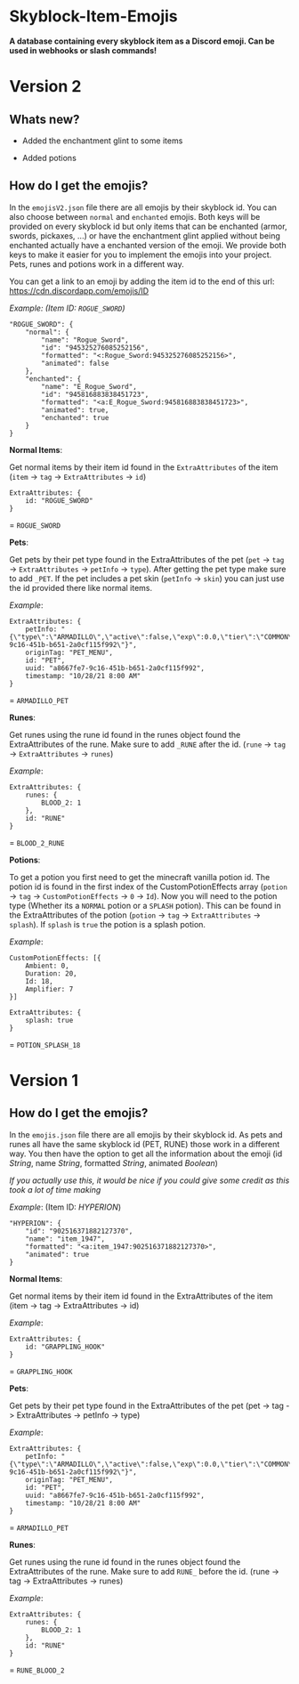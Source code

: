 # Skyblock-Item-Emojis

**A database containing every skyblock item as a Discord emoji.
Can be used in webhooks or slash commands!**

# Version 2

## Whats new?

- Added the enchantment glint to some items

- Added potions

## How do I get the emojis?

In the `emojisV2.json` file there are all emojis by their skyblock id. You can also choose between `normal` and `enchanted` emojis. Both keys will be provided on every skyblock id but only items that can be enchanted (armor, swords, pickaxes, ...) or have the enchantment glint applied without being enchanted actually have a enchanted version of the emoji. We provide both keys to make it easier for you to implement the emojis into your project. Pets, runes and potions work in a different way.

You can get a link to an emoji by adding the item id to the end of this url: https://cdn.discordapp.com/emojis/ID

_Example: (Item ID: `ROGUE_SWORD`)_

```
"ROGUE_SWORD": {
	"normal": {
		"name": "Rogue_Sword",
		"id": "945325276085252156",
		"formatted": "<:Rogue_Sword:945325276085252156>",
		"animated": false
	},
	"enchanted": {
		"name": "E_Rogue_Sword",
		"id": "945816883838451723",
		"formatted": "<a:E_Rogue_Sword:945816883838451723>",
		"animated": true,
		"enchanted": true
	}
}
```

**Normal Items**:

Get normal items by their item id found in the `ExtraAttributes` of the item (`item` -> `tag` -> `ExtraAttributes` -> `id`)

```
ExtraAttributes: {
	id: "ROGUE_SWORD"
}
```

= `ROGUE_SWORD`

**Pets**:

Get pets by their pet type found in the ExtraAttributes of the pet (`pet` -> `tag` -> `ExtraAttributes` -> `petInfo` -> `type`). After getting the pet type make sure to add `_PET`. If the pet includes a pet skin (`petInfo` -> `skin`) you can just use the id provided there like normal items.

_Example_:

```
ExtraAttributes: {
	petInfo: "{\"type\":\"ARMADILLO\",\"active\":false,\"exp\":0.0,\"tier\":\"COMMON\",\"hideInfo\":false,\"candyUsed\":0,\"uuid\":\"a8667fe7-9c16-451b-b651-2a0cf115f992\"}",
	originTag: "PET_MENU",
	id: "PET",
	uuid: "a8667fe7-9c16-451b-b651-2a0cf115f992",
	timestamp: "10/28/21 8:00 AM"
}
```

= `ARMADILLO_PET`

**Runes**:

Get runes using the rune id found in the runes object found the ExtraAttributes of the rune. Make sure to add `_RUNE` after the id. (`rune` -> `tag` -> `ExtraAttributes` -> `runes`)

_Example_:

```
ExtraAttributes: {
	runes: {
		BLOOD_2: 1
	},
	id: "RUNE"
}
```

= `BLOOD_2_RUNE`

**Potions**:

To get a potion you first need to get the minecraft vanilla potion id. The potion id is found in the first index of the CustomPotionEffects array (`potion` -> `tag` -> `CustomPotionEffects` -> `0` -> `Id`). Now you will need to the potion type (Whether its a `NORMAL` potion or a `SPLASH` potion). This can be found in the ExtraAttributes of the potion (`potion` -> `tag` -> `ExtraAttributes` -> `splash`). If `splash` is `true` the potion is a splash potion.

_Example_:

```
CustomPotionEffects: [{
	Ambient: 0,
	Duration: 20,
	Id: 18,
	Amplifier: 7
}]

ExtraAttributes: {
	splash: true
}
```

= `POTION_SPLASH_18`

# Version 1

## How do I get the emojis?

In the `emojis.json` file there are all emojis by their skyblock id. As pets and runes all have the same skyblock id (PET, RUNE) those work in a different way. You then have the option to get all the information about the emoji (id _String_, name _String_, formatted _String_, animated _Boolean_)

_If you actually use this, it would be nice if you could give some credit as this took a lot of time making_

_Example_: (Item ID: _HYPERION_)

```
"HYPERION": {
	"id": "902516371882127370",
	"name": "item_1947",
	"formatted": "<a:item_1947:902516371882127370>",
	"animated": true
}
```

**Normal Items**:

Get normal items by their item id found in the ExtraAttributes of the item (item -> tag -> ExtraAttributes -> id)

_Example_:

```
ExtraAttributes: {
	id: "GRAPPLING_HOOK"
}
```

= `GRAPPLING_HOOK`

**Pets**:

Get pets by their pet type found in the ExtraAttributes of the pet (pet -> tag -> ExtraAttributes -> petInfo -> type)

_Example_:

```
ExtraAttributes: {
	petInfo: "{\"type\":\"ARMADILLO\",\"active\":false,\"exp\":0.0,\"tier\":\"COMMON\",\"hideInfo\":false,\"candyUsed\":0,\"uuid\":\"a8667fe7-9c16-451b-b651-2a0cf115f992\"}",
	originTag: "PET_MENU",
	id: "PET",
	uuid: "a8667fe7-9c16-451b-b651-2a0cf115f992",
	timestamp: "10/28/21 8:00 AM"
}
```

= `ARMADILLO_PET`

**Runes**:

Get runes using the rune id found in the runes object found the ExtraAttributes of the rune. Make sure to add `RUNE_` before the id. (rune -> tag -> ExtraAttributes -> runes)

_Example_:

```
ExtraAttributes: {
	runes: {
		BLOOD_2: 1
	},
	id: "RUNE"
}
```

= `RUNE_BLOOD_2`
